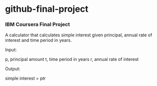 # github-final-project
### IBM Coursera Final Project

A calculator that calculates simple interest given principal, annual rate of interest and time period in years.

Input:

   p, principal amount
   t, time period in years
   r, annual rate of interest
   
Output:

   simple interest = p*t*r
